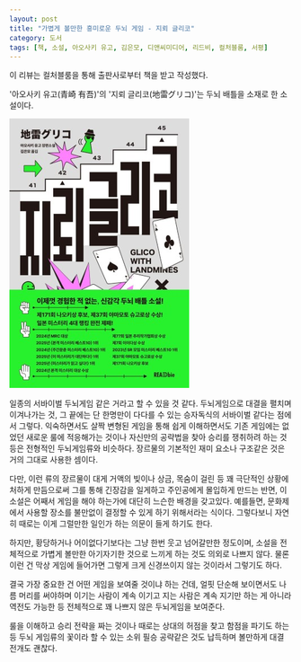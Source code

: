 ```yaml
---
layout: post
title: "가볍게 볼만한 흥미로운 두뇌 게임 - 지뢰 글리코"
category: 도서
tags: [책, 소설, 아오사키 유고, 김은모, 디앤씨미디어, 리드비, 컬처블룸, 서평]
---
```


<div class="ftc-ad-notice">
이 리뷰는 컬처블룸을 통해 출판사로부터 책을 받고 작성했다.
</div>



'아오사키 유고(青崎 有吾)'의
'지뢰 글리코(地雷グリコ)'는
두뇌 배틀을 소재로 한 소설이다.

![표지](/images/book/jirai-guriko-2023-book.jpg)

일종의 서바이벌 두뇌게임 같은 거라고 할 수 있을 것 같다.
두뇌게임으로 대결을 펼치며 이겨나가는 것,
그 끝에는 단 한명만이 다다를 수 있는 승자독식의 서바이벌 같다는 점에서 그렇다.
익숙하면서도 살짝 변형된 게임을 통해
쉽게 이해하면서도 기존 게임에는 없었던 새로운 룰에 적응해가는 것이나
자신만의 공략법을 찾아 승리를 쟁취하려 하는 것 등은 전형적인 두뇌게임류와 비슷하다.
장르물의 기본적인 재미 요소나 구조같은 것은 거의 그대로 사용한 셈이다.

다만, 이런 류의 장르물이 대게
거액의 빚이나 상금, 목숨이 걸린 등 꽤 극단적인 상황에 처하게 만듬으로써
그를 통해 긴장감을 일게하고 주인공에게 몰입하게 만드는 반면,
이 소설은 어째서 게임을 해야 하는가에 대단히 느슨한 배경을 갖고있다.
예를들면, 문화제에서 사용할 장소를 불만없이 결정할 수 있게 하기 위해서라는 식이다.
그렇다보니 자연히 때로는 이게 그럴만한 일인가 하는 의문이 들게 하기도 한다.

하지만, 황당하거나 어이없다기보다는 그냥 한번 웃고 넘어갈만한 정도이며,
소설을 전체적으로 가볍게 볼만한 아기자기한 것으로 느끼게 하는 것도 의외로 나쁘지 않다.
물론 이런 건 막상 게임에 들어가면 그렇게 크게 신경쓰이지 않는 것이라서 그렇기도 하다.

결국 가장 중요한 건 어떤 게임을 보여줄 것이냐 하는 건데,
얼핏 단순해 보이면서도 나름 머리를 써야하며
이기는 사람이 계속 이기고 지는 사람은 계속 지기만 하는 게 아니라 역전도 가능한 등
전체적으로 꽤 나쁘지 않은 두뇌게임을 보여준다.

룰을 이해하고 승리 전략을 짜는 것이나
때로는 상대의 허점을 찾고 함점을 파기도 하는 등
두뇌 게임류의 꽃이라 할 수 있는 소위 필승 공략같은 것도
납득하며 볼만하게 대결 전개도 괜찮다.
